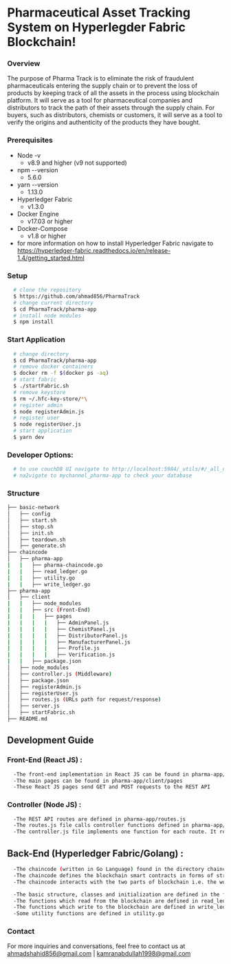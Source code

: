 # Pharmaceutical Asset Tracking System on Hyperlegder Fabric Blockchain!

### Overview
The purpose of Pharma Track is to eliminate the risk of fraudulent pharmaceuticals entering the supply chain or to prevent the loss of products by keeping track of all the assets in the process using blockchain platform. It will serve as a tool for pharmaceutical companies and distributors to track the path of their assets through the supply chain. For buyers, such as distributors, chemists or customers, it will serve as a tool to verify the origins and authenticity of the products they have bought.

### Prerequisites
  - Node -v
    - v8.9 and higher (v9 not supported)
  - npm --version 
    - 5.6.0
  - yarn --version
    - 1.13.0
  - Hyperledger Fabric
    - v1.3.0
  - Docker Engine
    - v17.03 or higher
  - Docker-Compose
    - v1.8 or higher
  - for more information on how to install Hyperledger Fabric navigate to https://hyperledger-fabric.readthedocs.io/en/release-1.4/getting_started.html

### Setup
```sh
  # clone the repository 
  $ https://github.com/ahmad856/PharmaTrack
  # change current directory
  $ cd PharmaTrack/pharma-app
  # install node modules
  $ npm install
```
### Start Application
```sh
  # change directory
  $ cd PharmaTrack/pharma-app
  # remove docker containers
  $ docker rm -f $(docker ps -aq)
  # start fabric
  $ ./startFabric.sh
  # remove keystore
  $ rm ~/.hfc-key-store/*\
  # register admin
  $ node registerAdmin.js
  # register user
  $ node registerUser.js
  # start application
  $ yarn dev
```

### Developer Options:
```sh
  # to use couchDB UI navigate to http://localhost:5984/_utils/#/_all_dbs
  # na2vigate to mychannel_pharma-app to check your database
```

### Structure
```sh
├── basic-network
│   ├── config
│   ├── start.sh
│   ├── stop.sh
│   ├── init.sh
│   ├── teardown.sh
│   ├── generate.sh
├── chaincode
│   ├── pharma-app
|   |   ├── pharma-chaincode.go
|   |   ├── read_ledger.go
|   |   ├── utility.go
|   |   ├── write_ledger.go
├── pharma-app
│   ├── client
|   |   ├── node_modules
|   |   ├── src (Front-End)
|   |   |   ├── pages
|   |   |   |   ├── AdminPanel.js
|   |   |   |   ├── ChemistPanel.js
|   |   |   |   ├── DistributorPanel.js
|   |   |   |   ├── ManufacturerPanel.js
|   |   |   |   ├── Profile.js
|   |   |   |   ├── Verification.js
|   |   ├── package.json
│   ├── node_modules
│   ├── controller.js (Middleware)
│   ├── package.json
│   ├── registerAdmin.js
│   ├── registerUser.js
│   ├── routes.js (URLs path for request/response)
│   ├── server.js
│   ├── startFabric.sh
├── README.md
```

## Development Guide

### Front-End (React JS) :
```sh
  -The front-end implementation in React JS can be found in pharma-app/client
  -The main pages can be found in pharma-app/client/pages
  -These React JS pages send GET and POST requests to the REST API
```

### Controller (Node JS) :
```sh
  -The REST API routes are defined in pharma-app/routes.js
  -The routes.js file calls controller functions defined in pharma-app/controller.js
  -The controller.js file implements one function for each route. It recieves request parameters from the front-end, invokes queries of Hyperledger Fabric chaincode, and returns the response to the front-end. 
```

## Back-End (Hyperledger Fabric/Golang) :
```sh
  -The chaincode (written in Go Language) found in the directory chaincode/pharma-app/
  -The chaincode defines the blockchain smart contracts in forms of structs and functions using the Hyperledger Fabric Interface (shim) 
  -The chaincode interacts with the two parts of blockchain i.e. the world-state (Couch DB) and the history ledger where data is stored in key-value pairs (JSON) 

  -The basic structure, classes and initialization are defined in the file pharma-chaincode.go
  -The functions which read from the blockchain are defined in read_ledger.go
  -The functions which write to the blockchain are defined in write_ledger.go
  -Some utility functions are defined in utility.go
```

### Contact

For more inquiries and conversations, feel free to contact us at ahmadshahid856@gmail.com | kamranabdullah1998@gmail.com
